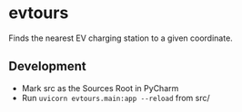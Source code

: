 # evtours 

Finds the nearest EV charging station to a given coordinate.

## Development

- Mark src as the Sources Root in PyCharm
- Run `uvicorn evtours.main:app --reload` from src/
